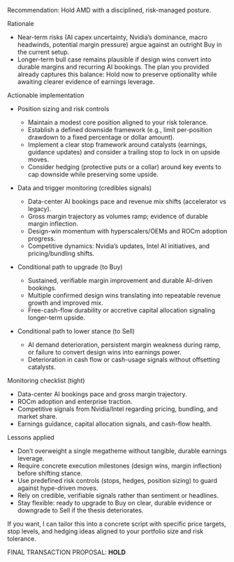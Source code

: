 Recommendation: Hold AMD with a disciplined, risk-managed posture.

Rationale
- Near-term risks (AI capex uncertainty, Nvidia’s dominance, macro headwinds, potential margin pressure) argue against an outright Buy in the current setup.
- Longer-term bull case remains plausible if design wins convert into durable margins and recurring AI bookings. The plan you provided already captures this balance: Hold now to preserve optionality while awaiting clearer evidence of earnings leverage.

Actionable implementation
- Position sizing and risk controls
  - Maintain a modest core position aligned to your risk tolerance.
  - Establish a defined downside framework (e.g., limit per-position drawdown to a fixed percentage or dollar amount).
  - Implement a clear stop framework around catalysts (earnings, guidance updates) and consider a trailing stop to lock in on upside moves.
  - Consider hedging (protective puts or a collar) around key events to cap downside while preserving some upside.

- Data and trigger monitoring (credibles signals)
  - Data-center AI bookings pace and revenue mix shifts (accelerator vs legacy).
  - Gross margin trajectory as volumes ramp; evidence of durable margin inflection.
  - Design-win momentum with hyperscalers/OEMs and ROCm adoption progress.
  - Competitive dynamics: Nvidia’s updates, Intel AI initiatives, and pricing/bundling shifts.

- Conditional path to upgrade (to Buy)
  - Sustained, verifiable margin improvement and durable AI-driven bookings.
  - Multiple confirmed design wins translating into repeatable revenue growth and improved mix.
  - Free-cash-flow durability or accretive capital allocation signaling longer-term upside.

- Conditional path to lower stance (to Sell)
  - AI demand deterioration, persistent margin weakness during ramp, or failure to convert design wins into earnings power.
  - Deterioration in cash flow or cash-usage signals without offsetting catalysts.

Monitoring checklist (tight)
- Data-center AI bookings pace and gross margin trajectory.
- ROCm adoption and enterprise traction.
- Competitive signals from Nvidia/Intel regarding pricing, bundling, and market share.
- Earnings guidance, capital allocation signals, and cash-flow health.

Lessons applied
- Don’t overweight a single megatheme without tangible, durable earnings leverage.
- Require concrete execution milestones (design wins, margin inflection) before shifting stance.
- Use predefined risk controls (stops, hedges, position sizing) to guard against hype-driven moves.
- Rely on credible, verifiable signals rather than sentiment or headlines.
- Stay flexible: ready to upgrade to Buy on clear, durable evidence or downgrade to Sell if the thesis deteriorates.

If you want, I can tailor this into a concrete script with specific price targets, stop levels, and hedging ideas aligned to your portfolio size and risk tolerance.

FINAL TRANSACTION PROPOSAL: **HOLD**